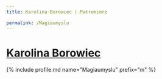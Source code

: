 ```yaml
---
title: Karolina Borowiec | Patromierz

permalink: /Magiaumyslu
---
```


# [Karolina Borowiec](https://patronite.pl/Magiaumyslu)

{% include profile.md name="Magiaumyslu" prefix="m" %}
